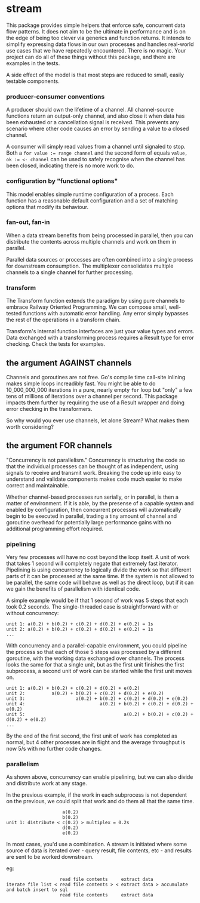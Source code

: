 # stream
This package provides simple helpers that enforce safe, concurrent data flow
patterns. It does not aim to be the ultimate in performance and is on the edge
of being too clever via generics and function returns. It intends to simplify
expressing data flows in our own processes and handles real-world use cases that
we have repeatedly encountered. There is no magic. Your project can do all of
these things without this package, and there are examples in the tests.

A side effect of the model is that most steps are reduced to small, easily
testable components.

### producer-consumer conventions
A producer should own the lifetime of a channel. All channel-source functions
return an output-only channel, and also close it when data has been exhausted
or a cancellation signal is received. This prevents any scenario where other
code causes an error by sending a value to a closed channel.

A consumer will simply read values from a channel until signaled to stop. Both a
`for value := range channel` and the second form of equals
`value, ok := <- channel` can be used to safely recognise when the channel has
been closed, indicating there is no more work to do.

### configuration by "functional options"
This model enables simple runtime configuration of a process. Each function has
a reasonable default configuration and a set of matching options that modify its
behaviour.

### fan-out, fan-in
When a data stream benefits from being processed in parallel, then you can
distribute the contents across multiple channels and work on them in parallel.

Parallel data sources or processes are often combined into a single process for
downstream consumption. The multiplexer consolidates multiple channels to a
single channel for further processing.

### transform
The Transform function extends the paradigm by using pure channels to embrace
Railway Oriented Programming. We can compose small, well-tested functions with
automatic error handling. Any error simply bypasses the rest of the operations
in a transform chain.

Transform's internal function interfaces are just your value types and errors.
Data exchanged with a transforming process requires a Result type for error
checking. Check the tests for examples.

## the argument AGAINST channels
Channels and goroutines are not free. Go's compile time call-site inlining makes
simple loops increadibly fast. You might be able to do 10_000_000_000 iterations
in a pure, nearly empty `for` loop but "only" a few tens of millions of
iterations over a channel per second. This package impacts them further by
requiring the use of a Result wrapper and doing error checking in the
transformers.

So why would you ever use channels, let alone Stream? What makes them worth
considering?

## the argument FOR channels
"Concurrency is not parallelism." Concurrency is structuring the code so that
the individual processes can be thought of as independent, using signals to
receive and transmit work. Breaking the code up into easy to understand and
validate components makes code much easier to make correct and maintainable.

Whether channel-based processes run serially, or in parallel, is then a matter
of environment. If it is able, by the presense of a capable system and enabled
by configuration, then concurrent processes will automatically begin to be
executed in parallel, trading a tiny amount of channel and goroutine overhead
for potentially large performance gains with no additional programming effort
required.

### pipelining
Very few processes will have no cost beyond the loop itself. A unit of work that
takes 1 second will completely negate that extremely fast iterator. Pipelining
is using concurrency to logically divide the work so that different parts of it
can be processed at the same time. If the system is not allowed to be parallel,
the same code will behave as well as the direct loop, but if it can we gain the
benefits of parallelism with identical code.

A simple example would be if that 1 second of work was 5 steps that each took
0.2 seconds. The single-threaded case is straightforward with or without
concurrency:
```
unit 1: a(0.2) + b(0.2) + c(0.2) + d(0.2) + e(0.2) = 1s
unit 2: a(0.2) + b(0.2) + c(0.2) + d(0.2) + e(0.2) = 1s
...
```

With concurrency and a parallel-capable environment, you could pipeline the
process so that each of those 5 steps was processed by a different goroutine,
with the working data exchanged over channels. The process looks the same for
that a single unit, but as the first unit finishes the first subprocess, a
second unit of work can be started while the first unit moves on.
```
unit 1: a(0.2) + b(0.2) + c(0.2) + d(0.2) + e(0.2)
unit 2:          a(0.2) + b(0.2) + c(0.2) + d(0.2) + e(0.2)
unit 3:                   a(0.2) + b(0.2) + c(0.2) + d(0.2) + e(0.2)
unit 4:                            a(0.2) + b(0.2) + c(0.2) + d(0.2) + e(0.2)
unit 5:                                     a(0.2) + b(0.2) + c(0.2) + d(0.2) + e(0.2)
...
```

By the end of the first second, the first unit of work has completed as normal,
but 4 other processes are in flight and the average throughput is now 5/s with
no further code changes.

### parallelism
As shown above, concurrency can enable pipelining, but we can also divide and
distribute work at any stage.

In the previous example, if the work in each subprocess is not dependent on the
previous, we could split that work and do them all that the same time.
```
                     a(0.2)
                     b(0.2)
unit 1: distribute < c(0.2) > multiplex = 0.2s
                     d(0.2)
                     e(0.2)
```

In most cases, you'd use a combination. A stream is initiated where some source
of data is iterated over - query result, file contents, etc - and results are
sent to be worked downstream.

eg:
```
                    read file contents     extract data
iterate file list < read file contents > < extract data > accumulate and batch insert to sql
                    read file contents     extract data
```

